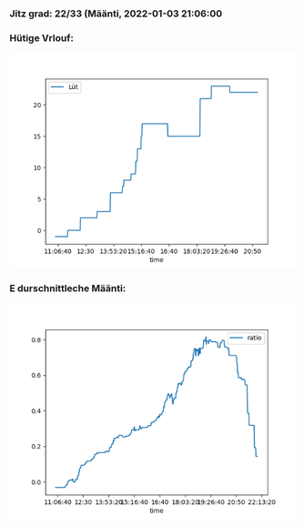 ### Jitz grad: 22/33 (Määnti, 2022-01-03 21:06:00

### Hütige Vrlouf:
![Graph](Today.png)

### E durschnittleche Määnti:
![Graph](Määnti.png)